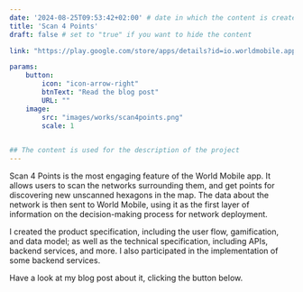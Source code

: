 ```yaml
---
date: '2024-08-25T09:53:42+02:00' # date in which the content is created - defaults to "today"
title: 'Scan 4 Points'
draft: false # set to "true" if you want to hide the content 

link: "https://play.google.com/store/apps/details?id=io.worldmobile.app" # optional URL to link the logo to

params:
    button:
        icon: "icon-arrow-right"
        btnText: "Read the blog post"
        URL: ""
    image:
        src: "images/works/scan4points.png"
        scale: 1
    

## The content is used for the description of the project
---
```


Scan 4 Points is the most engaging feature of the World Mobile app. It allows users to scan the networks surrounding them, and get points for discovering new unscanned hexagons in the map. The data about the network is then sent to World Mobile, using it as the first layer of information on the decision-making process for network deployment.

I created the product specification, including the user flow, gamification, and data model; as well as the technical specification, including APIs, backend services, and more. I also participated in the implementation of some backend services.

Have a look at my blog post about it, clicking the button below.
